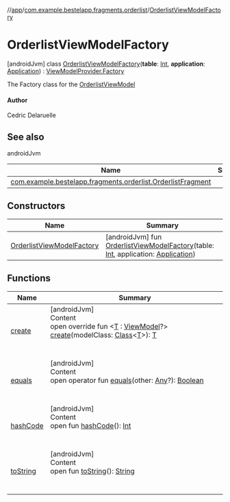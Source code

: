 //[app](../../index.md)/[com.example.bestelapp.fragments.orderlist](../index.md)/[OrderlistViewModelFactory](index.md)



# OrderlistViewModelFactory  
 [androidJvm] class [OrderlistViewModelFactory](index.md)(**table**: [Int](https://kotlinlang.org/api/latest/jvm/stdlib/kotlin/-int/index.html), **application**: [Application](https://developer.android.com/reference/kotlin/android/app/Application.html)) : [ViewModelProvider.Factory](https://developer.android.com/reference/kotlin/androidx/lifecycle/ViewModelProvider.Factory.html)

The Factory class for the [OrderlistViewModel](../-orderlist-view-model/index.md)



#### Author  


Cedric Delaruelle

   


## See also  
  
androidJvm  
  
|  Name|  Summary| 
|---|---|
| <a name="com.example.bestelapp.fragments.orderlist/OrderlistViewModelFactory///PointingToDeclaration/"></a>[com.example.bestelapp.fragments.orderlist.OrderlistFragment](../-orderlist-fragment/index.md)| <a name="com.example.bestelapp.fragments.orderlist/OrderlistViewModelFactory///PointingToDeclaration/"></a>
  


## Constructors  
  
|  Name|  Summary| 
|---|---|
| <a name="com.example.bestelapp.fragments.orderlist/OrderlistViewModelFactory/OrderlistViewModelFactory/#kotlin.Int#android.app.Application/PointingToDeclaration/"></a>[OrderlistViewModelFactory](-orderlist-view-model-factory.md)| <a name="com.example.bestelapp.fragments.orderlist/OrderlistViewModelFactory/OrderlistViewModelFactory/#kotlin.Int#android.app.Application/PointingToDeclaration/"></a> [androidJvm] fun [OrderlistViewModelFactory](-orderlist-view-model-factory.md)(table: [Int](https://kotlinlang.org/api/latest/jvm/stdlib/kotlin/-int/index.html), application: [Application](https://developer.android.com/reference/kotlin/android/app/Application.html))   <br>


## Functions  
  
|  Name|  Summary| 
|---|---|
| <a name="com.example.bestelapp.fragments.orderlist/OrderlistViewModelFactory/create/#java.lang.Class[TypeParam(bounds=[androidx.lifecycle.ViewModel?])]/PointingToDeclaration/"></a>[create](create.md)| <a name="com.example.bestelapp.fragments.orderlist/OrderlistViewModelFactory/create/#java.lang.Class[TypeParam(bounds=[androidx.lifecycle.ViewModel?])]/PointingToDeclaration/"></a>[androidJvm]  <br>Content  <br>open override fun <[T](create.md) : [ViewModel](https://developer.android.com/reference/kotlin/androidx/lifecycle/ViewModel.html)?> [create](create.md)(modelClass: [Class](https://developer.android.com/reference/kotlin/java/lang/Class.html)<[T](create.md)>): [T](create.md)  <br><br><br>
| <a name="kotlin/Any/equals/#kotlin.Any?/PointingToDeclaration/"></a>[equals](../../com.example.bestelapp.repository/-product-repository/index.md#%5Bkotlin%2FAny%2Fequals%2F%23kotlin.Any%3F%2FPointingToDeclaration%2F%5D%2FFunctions%2F-1024765483)| <a name="kotlin/Any/equals/#kotlin.Any?/PointingToDeclaration/"></a>[androidJvm]  <br>Content  <br>open operator fun [equals](../../com.example.bestelapp.repository/-product-repository/index.md#%5Bkotlin%2FAny%2Fequals%2F%23kotlin.Any%3F%2FPointingToDeclaration%2F%5D%2FFunctions%2F-1024765483)(other: [Any](https://kotlinlang.org/api/latest/jvm/stdlib/kotlin/-any/index.html)?): [Boolean](https://kotlinlang.org/api/latest/jvm/stdlib/kotlin/-boolean/index.html)  <br><br><br>
| <a name="kotlin/Any/hashCode/#/PointingToDeclaration/"></a>[hashCode](../../com.example.bestelapp.repository/-product-repository/index.md#%5Bkotlin%2FAny%2FhashCode%2F%23%2FPointingToDeclaration%2F%5D%2FFunctions%2F-1024765483)| <a name="kotlin/Any/hashCode/#/PointingToDeclaration/"></a>[androidJvm]  <br>Content  <br>open fun [hashCode](../../com.example.bestelapp.repository/-product-repository/index.md#%5Bkotlin%2FAny%2FhashCode%2F%23%2FPointingToDeclaration%2F%5D%2FFunctions%2F-1024765483)(): [Int](https://kotlinlang.org/api/latest/jvm/stdlib/kotlin/-int/index.html)  <br><br><br>
| <a name="kotlin/Any/toString/#/PointingToDeclaration/"></a>[toString](../../com.example.bestelapp.repository/-product-repository/index.md#%5Bkotlin%2FAny%2FtoString%2F%23%2FPointingToDeclaration%2F%5D%2FFunctions%2F-1024765483)| <a name="kotlin/Any/toString/#/PointingToDeclaration/"></a>[androidJvm]  <br>Content  <br>open fun [toString](../../com.example.bestelapp.repository/-product-repository/index.md#%5Bkotlin%2FAny%2FtoString%2F%23%2FPointingToDeclaration%2F%5D%2FFunctions%2F-1024765483)(): [String](https://kotlinlang.org/api/latest/jvm/stdlib/kotlin/-string/index.html)  <br><br><br>


